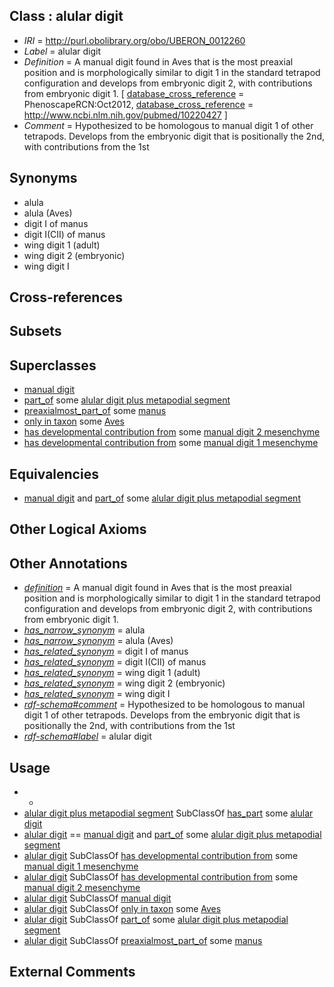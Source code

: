
## Class : alular digit

 * *IRI* = http://purl.obolibrary.org/obo/UBERON_0012260
 * *Label* = alular digit
 * *Definition* = A manual digit found in Aves that is the most preaxial position and is morphologically similar to digit 1 in the standard tetrapod configuration and develops from embryonic digit 2, with contributions from embryonic digit 1. [ [database_cross_reference](../../ef/oboInOwl#hasDbXref.md) = PhenoscapeRCN:Oct2012, [database_cross_reference](../../ef/oboInOwl#hasDbXref.md) = http://www.ncbi.nlm.nih.gov/pubmed/10220427 ]
 * *Comment* = Hypothesized to be homologous to manual digit 1 of other tetrapods. Develops from the embryonic digit that is positionally the 2nd, with contributions from the 1st

## Synonyms

 * alula
 * alula (Aves)
 * digit I of manus
 * digit I(CII) of manus
 * wing digit 1 (adult)
 * wing digit 2 (embryonic)
 * wing digit I

## Cross-references


## Subsets


## Superclasses

 * [manual digit](../../UBERON/89/UBERON_0002389.md)
 * [part_of](../../BFO/50/BFO_0000050.md) some [alular digit plus metapodial segment](../../UBERON/60/UBERON_5012260.md)
 * [preaxialmost_part_of](../../BSPO/13/BSPO_0001113.md) some [manus](../../UBERON/98/UBERON_0002398.md)
 * [only in taxon](../../RO/60/RO_0002160.md) some [Aves](../../NCBITaxon/82/NCBITaxon_8782.md)
 * [has developmental contribution from](../../RO/54/RO_0002254.md) some [manual digit 2 mesenchyme](../../UBERON/92/UBERON_0005692.md)
 * [has developmental contribution from](../../RO/54/RO_0002254.md) some [manual digit 1 mesenchyme](../../UBERON/64/UBERON_0010564.md)

## Equivalencies

 * [manual digit](../../UBERON/89/UBERON_0002389.md) and [part_of](../../BFO/50/BFO_0000050.md) some [alular digit plus metapodial segment](../../UBERON/60/UBERON_5012260.md)

## Other Logical Axioms


## Other Annotations

 * *[definition](../../IAO/15/IAO_0000115.md)* = A manual digit found in Aves that is the most preaxial position and is morphologically similar to digit 1 in the standard tetrapod configuration and develops from embryonic digit 2, with contributions from embryonic digit 1.
 * *[has_narrow_synonym](../../ym/oboInOwl#hasNarrowSynonym.md)* = alula
 * *[has_narrow_synonym](../../ym/oboInOwl#hasNarrowSynonym.md)* = alula (Aves)
 * *[has_related_synonym](../../ym/oboInOwl#hasRelatedSynonym.md)* = digit I of manus
 * *[has_related_synonym](../../ym/oboInOwl#hasRelatedSynonym.md)* = digit I(CII) of manus
 * *[has_related_synonym](../../ym/oboInOwl#hasRelatedSynonym.md)* = wing digit 1 (adult)
 * *[has_related_synonym](../../ym/oboInOwl#hasRelatedSynonym.md)* = wing digit 2 (embryonic)
 * *[has_related_synonym](../../ym/oboInOwl#hasRelatedSynonym.md)* = wing digit I
 * *[rdf-schema#comment](../../nt/rdf-schema#comment.md)* = Hypothesized to be homologous to manual digit 1 of other tetrapods. Develops from the embryonic digit that is positionally the 2nd, with contributions from the 1st
 * *[rdf-schema#label](../../el/rdf-schema#label.md)* = alular digit

## Usage

 * -
 * [alular digit plus metapodial segment](../../UBERON/60/UBERON_5012260.md) SubClassOf [has_part](../../BFO/51/BFO_0000051.md) some [alular digit](../../UBERON/60/UBERON_0012260.md)
 * [alular digit](../../UBERON/60/UBERON_0012260.md) == [manual digit](../../UBERON/89/UBERON_0002389.md) and [part_of](../../BFO/50/BFO_0000050.md) some [alular digit plus metapodial segment](../../UBERON/60/UBERON_5012260.md)
 * [alular digit](../../UBERON/60/UBERON_0012260.md) SubClassOf [has developmental contribution from](../../RO/54/RO_0002254.md) some [manual digit 1 mesenchyme](../../UBERON/64/UBERON_0010564.md)
 * [alular digit](../../UBERON/60/UBERON_0012260.md) SubClassOf [has developmental contribution from](../../RO/54/RO_0002254.md) some [manual digit 2 mesenchyme](../../UBERON/92/UBERON_0005692.md)
 * [alular digit](../../UBERON/60/UBERON_0012260.md) SubClassOf [manual digit](../../UBERON/89/UBERON_0002389.md)
 * [alular digit](../../UBERON/60/UBERON_0012260.md) SubClassOf [only in taxon](../../RO/60/RO_0002160.md) some [Aves](../../NCBITaxon/82/NCBITaxon_8782.md)
 * [alular digit](../../UBERON/60/UBERON_0012260.md) SubClassOf [part_of](../../BFO/50/BFO_0000050.md) some [alular digit plus metapodial segment](../../UBERON/60/UBERON_5012260.md)
 * [alular digit](../../UBERON/60/UBERON_0012260.md) SubClassOf [preaxialmost_part_of](../../BSPO/13/BSPO_0001113.md) some [manus](../../UBERON/98/UBERON_0002398.md)

## External Comments

